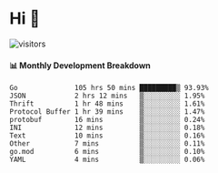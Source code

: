 # Hi 👋
 
![visitors](https://visitor-badge.glitch.me/badge?page_id=sorcererxw.sorcererx)

#### 📊 Monthly Development Breakdown

<!--START_SECTION:waka-->
```text
Go              105 hrs 50 mins █████████▒ 93.93%
JSON            2 hrs 12 mins   ▒░░░░░░░░░ 1.95%
Thrift          1 hr 48 mins    ▒░░░░░░░░░ 1.61%
Protocol Buffer 1 hr 39 mins    ▒░░░░░░░░░ 1.47%
protobuf        16 mins         ▒░░░░░░░░░ 0.24%
INI             12 mins         ▒░░░░░░░░░ 0.18%
Text            10 mins         ▒░░░░░░░░░ 0.16%
Other           7 mins          ▒░░░░░░░░░ 0.11%
go.mod          6 mins          ▒░░░░░░░░░ 0.10%
YAML            4 mins          ▒░░░░░░░░░ 0.06%
```
<!--END_SECTION:waka-->
